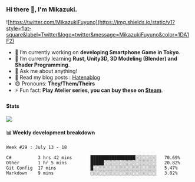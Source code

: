 ### Hi there 👋, I'm Mikazuki.

![https://twitter.com/MikazukiFuyuno](https://img.shields.io/static/v1?style=flat-square&label=Twitter&logo=twitter&message=MikazukiFuyuno&color=1DA1F2)

<!--
**mika-f/mika-f** is a ✨ _special_ ✨ repository because its `README.md` (this file) appears on your GitHub profile.

Here are some ideas to get you started:

- 🔭 I’m currently working on ...
- 🌱 I’m currently learning ...
- 👯 I’m looking to collaborate on ...
- 🤔 I’m looking for help with ...
- 💬 Ask me about ...
- 📫 How to reach me: ...
- 😄 Pronouns: ...
- ⚡ Fun fact: ...
-->

- 🔭 I’m currently working on **developing Smartphone Game in Tokyo**.
- 🌱 I’m currently learning **Rust, Unity3D, 3D Modeling (Blender) and Shader Programming**.
- 💬 Ask me about anything!
- 📝 Read my blog posts : [Hatenablog](https://mikazuki.hatenablog.jp/)
- 😄 Pronouns: **They/Them/Theirs**
- ⚡ Fun fact: **Play Atelier series, you can buy these on [Steam](https://store.steampowered.com/developer/KOEITECMO)**.

#### Stats

![](https://github-readme-stats.vercel.app/api?username=mika-f)


#### 📊 Weekly development breakdown

<!--START_SECTION:waka-->
```text
Week #29 : July 13 - 18

C#          3 hrs 42 mins       █████████████████░░░░░░░░   70.69% 
Other       1 hr 5 mins         █████░░░░░░░░░░░░░░░░░░░░   20.82% 
Git Config  17 mins             █░░░░░░░░░░░░░░░░░░░░░░░░   5.47% 
Markdown    9 mins              ░░░░░░░░░░░░░░░░░░░░░░░░░   3.02%
```
<!--END_SECTION:waka-->
